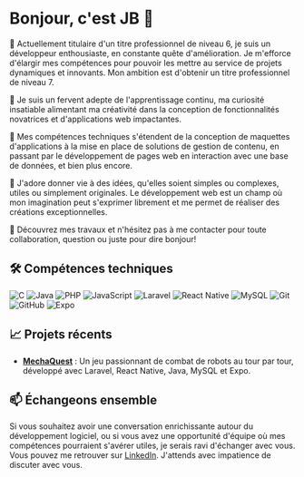 # Bonjour, c'est JB 👋

🔭 Actuellement titulaire d'un titre professionnel de niveau 6, je suis un développeur enthousiaste, en constante quête d'amélioration. Je m'efforce d'élargir mes compétences pour pouvoir les mettre au service de projets dynamiques et innovants. Mon ambition est d'obtenir un titre professionnel de niveau 7.

🌱 Je suis un fervent adepte de l'apprentissage continu, ma curiosité insatiable alimentant ma créativité dans la conception de fonctionnalités novatrices et d'applications web impactantes.

💪 Mes compétences techniques s'étendent de la conception de maquettes d'applications à la mise en place de solutions de gestion de contenu, en passant par le développement de pages web en interaction avec une base de données, et bien plus encore.

🚀 J'adore donner vie à des idées, qu'elles soient simples ou complexes, utiles ou simplement originales. Le développement web est un champ où mon imagination peut s'exprimer librement et me permet de réaliser des créations exceptionnelles.

👀 Découvrez mes travaux et n'hésitez pas à me contacter pour toute collaboration, question ou juste pour dire bonjour!



## 🛠️ Compétences techniques

![C](https://img.shields.io/badge/-C-%23A8B9CC?style=flat&logo=c&logoColor=black)
![Java](https://img.shields.io/badge/-Java-%23FF5722?style=flat&logo=java&logoColor=white)
![PHP](https://img.shields.io/badge/-PHP-%23777BB4?style=flat&logo=php&logoColor=white)
![JavaScript](https://img.shields.io/badge/-JavaScript-%23F7DF1E?style=flat&logo=javascript&logoColor=black)
![Laravel](https://img.shields.io/badge/-Laravel-%23FF2D20?style=flat&logo=laravel&logoColor=white)
![React Native](https://img.shields.io/badge/-ReactNative-%2362DAFB?style=flat&logo=react&logoColor=black)
![MySQL](https://img.shields.io/badge/-MySQL-%234479A1?style=flat&logo=mysql&logoColor=white)
![Git](https://img.shields.io/badge/-Git-%23F05033?style=flat&logo=git&logoColor=white)
![GitHub](https://img.shields.io/badge/-GitHub-%2312100E?style=flat&logo=github&logoColor=white)
![Expo](https://img.shields.io/badge/-Expo-%23002050?style=flat&logo=expo&logoColor=white)

## 📈 Projets récents
- **[MechaQuest](https://github.com/JB-Doffemont/MechaQuest)** : Un jeu passionnant de combat de robots au tour par tour, développé avec Laravel, React Native, Java, MySQL et Expo.

## 📫 Échangeons ensemble 
Si vous souhaitez avoir une conversation enrichissante autour du développement logiciel, ou si vous avez une opportunité d'équipe où mes compétences pourraient s'avérer utiles, je serais ravi d'échanger avec vous. Vous pouvez me retrouver sur [LinkedIn](https://www.linkedin.com/in/jean-bernard-doffémont/). J'attends avec impatience de discuter avec vous.

